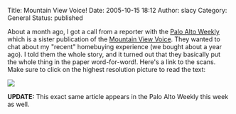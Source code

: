 Title: Mountain View Voice!
Date: 2005-10-15 18:12
Author: slacy
Category: General
Status: published

About a month ago, I got a call from a reporter with the [Palo Alto
Weekly](http://paloaltoonline.com) which is a sister publication of the
[Mountain View Voice](http://mv-voice.com). They wanted to chat about my
"recent" homebuying experience (we bought about a year ago). I told them
the whole story, and it turned out that they basically put the whole
thing in the paper word-for-word!. Here's a link to the scans. Make sure
to click on the highest resolution picture to read the text:

[![](http://slacy.com/gallery/d/55375-2/photo.jpg)](http://slacy.com/gallery/v/2005/mv-voice/)

**UPDATE:** This exact same article appears in the Palo Alto Weekly this
week as well.
